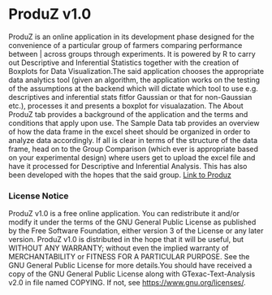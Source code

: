 # ProduZ v1.0
ProduZ is an online application in its development phase designed for the convenience of a particular group of farmers comparing performance between | across groups through experiments. It is powered by R to carry out Descriptive and Inferential Statistics together with the creation of Boxplots for Data Visualization.The said application chooses the appropriate data analytics tool (given an algorithm, the application works on the testing of the assumptions at the backend which will dictate which tool to use e.g. descriptives and inferential stats fitfor Gaussian or that for non-Gaussian etc.), processes it  and presents a boxplot for visualazation. The About ProduZ tab provides a background of the application and the terms and conditions that apply upon use. The Sample Data tab provides an overview of how the data frame in the excel sheet should be organized in order to analyze data accordingly. If all is clear in terms of the structure of the data frame, head on to the Group Comparison (which ever is appropriate based on your experimental design) where users get to upload the excel file and have it processed for Descriptive and Inferential Analysis. This has also been developed with the hopes that the said group. 
[Link to Produz](pghilado.shinyapps.io/produz/)

### License Notice
ProduZ v1.0 is a free online application. You can redistribute it and/or modify
it under the terms of the GNU General Public License as published by the Free Software Foundation, either version 3 of the License or any later version. ProduZ v1.0 is distributed in the hope that it will be useful, but WITHOUT ANY WARRANTY; without even the implied warranty of MERCHANTABILITY or FITNESS FOR A PARTICULAR PURPOSE. See the GNU General Public License for more details.You should have received a copy of the GNU General Public License along with GTexac-Text-Analysis v2.0 in file named COPYING. If not, see <https://www.gnu.org/licenses/>.
